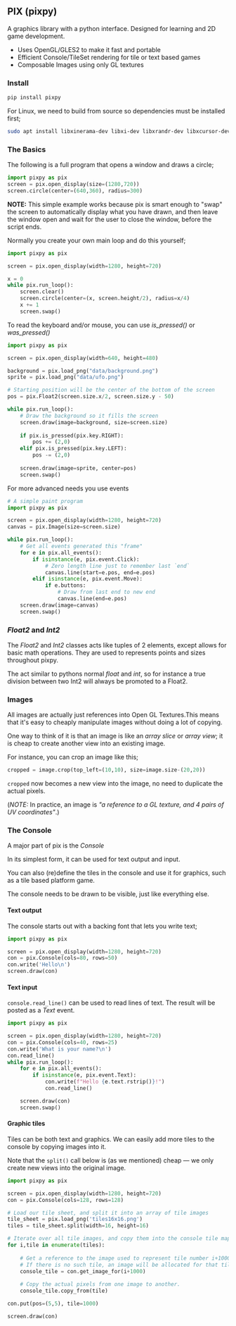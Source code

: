 ## PIX (pixpy)

A graphics library with a python interface.
Designed for learning and 2D game development.

* Uses OpenGL/GLES2 to make it fast and portable
* Efficient Console/TileSet rendering for tile or text based games
* Composable Images using only GL textures

### Install

```sh
pip install pixpy
```

For Linux, we need to build from source so dependencies must be installed first;

```sh
sudo apt install libxinerama-dev libxi-dev libxrandr-dev libxcursor-dev
```

### The Basics

The following is a full program that opens a window and draws a circle;

```python
import pixpy as pix
screen = pix.open_display(size=(1280,720))
screen.circle(center=(640,360), radius=300)
```

**NOTE:** This simple example works because pix is smart enough to "swap" the screen to automatically display what you have drawn, and then leave the window open and wait for the user to close the window, before the script ends.

Normally you create your own main loop and do this yourself;

```python
import pixpy as pix

screen = pix.open_display(width=1280, height=720)

x = 0
while pix.run_loop():
    screen.clear()
    screen.circle(center=(x, screen.height/2), radius=x/4)
    x += 1
    screen.swap()
```

To read the keyboard and/or mouse, you can use _is_pressed()_ or _was_pressed()_

```python
import pixpy as pix

screen = pix.open_display(width=640, height=480)

background = pix.load_png("data/background.png")
sprite = pix.load_png("data/ufo.png")

# Starting position will be the center of the bottom of the screen
pos = pix.Float2(screen.size.x/2, screen.size.y - 50)

while pix.run_loop():
    # Draw the background so it fills the screen
    screen.draw(image=background, size=screen.size)
    
    if pix.is_pressed(pix.key.RIGHT):
        pos += (2,0)
    elif pix.is_pressed(pix.key.LEFT):
        pos -= (2,0)
        
    screen.draw(image=sprite, center=pos)
    screen.swap()
```

For more advanced needs you use events

```python
# A simple paint program
import pixpy as pix

screen = pix.open_display(width=1280, height=720)
canvas = pix.Image(size=screen.size)

while pix.run_loop():
    # Get all events generated this "frame"
    for e in pix.all_events():
        if isinstance(e, pix.event.Click):
            # Zero length line just to remember last `end`
            canvas.line(start=e.pos, end=e.pos)
        elif isinstance(e, pix.event.Move):
            if e.buttons:
                # Draw from last end to new end
                canvas.line(end=e.pos)
    screen.draw(image=canvas)
    screen.swap()
```


### _Float2_ and _Int2_

The _Float2_ and _Int2_ classes acts like tuples of 2 elements, except allows
for basic math operations. They are used to represents points and sizes throughout pixpy.

The act similar to pythons normal _float_ and _int_, so for instance a true division
between two Int2 will always be promoted to a Float2.


### Images

All images are actually just references into Open GL Textures.This means that it's easy to cheaply manipulate images without doing a lot of copying.

One way to think of it is that an image is like an _array slice_ or _array view_; it is cheap to create another view into an existing image.

For instance, you can crop an image like this;

```python
cropped = image.crop(top_left=(10,10), size=image.size-(20,20))
```

`cropped` now becomes a new view into the image, no need to duplicate the actual pixels.

(*NOTE:* In practice, an image is _"a reference to a GL texture, and 4 pairs of UV coordinates"_.)


### The Console

A major part of pix is the _Console_

In its simplest form, it can be used for text output and input.

You can also (re)define the tiles in the console and use it for graphics, such as a tile based platform game.

The console needs to be drawn to be visible, just like everything else.

#### Text output
The console starts out with a backing font that lets you write text;

```python
import pixpy as pix

screen = pix.open_display(width=1280, height=720)
con = pix.Console(cols=80, rows=50)
con.write('Hello\n')
screen.draw(con)
```

#### Text input
`console.read_line()` can be used to read lines of text. The result will be posted as a _Text_ event.

```python
import pixpy as pix

screen = pix.open_display(width=1280, height=720)
con = pix.Console(cols=40, rows=25)
con.write('What is your name?\n')
con.read_line()
while pix.run_loop():
    for e in pix.all_events():
        if isinstance(e, pix.event.Text):
            con.write(f"Hello {e.text.rstrip()}!")
            con.read_line()

    screen.draw(con)
    screen.swap()
```

#### Graphic tiles

Tiles can be both text and graphics. We can easily add more tiles to the
console by copying images into it.

Note that the `split()` call below is (as we mentioned) cheap &mdash; we only create new views into the original image.

```python
import pixpy as pix

screen = pix.open_display(width=1280, height=720)
con = pix.Console(cols=128, rows=128)

# Load our tile sheet, and split it into an array of tile images
tile_sheet = pix.load_png('tiles16x16.png')
tiles = tile_sheet.split(width=16, height=16)

# Iterate over all tile images, and copy them into the console tile map
for i,tile in enumerate(tiles):
    
    # Get a reference to the image used to represent tile number i+1000.
    # If there is no such tile, an image will be allocated for that tile.
    console_tile = con.get_image_for(i+1000)
    
    # Copy the actual pixels from one image to another.
    console_tile.copy_from(tile)

con.put(pos=(5,5), tile=1000)

screen.draw(con)

```


